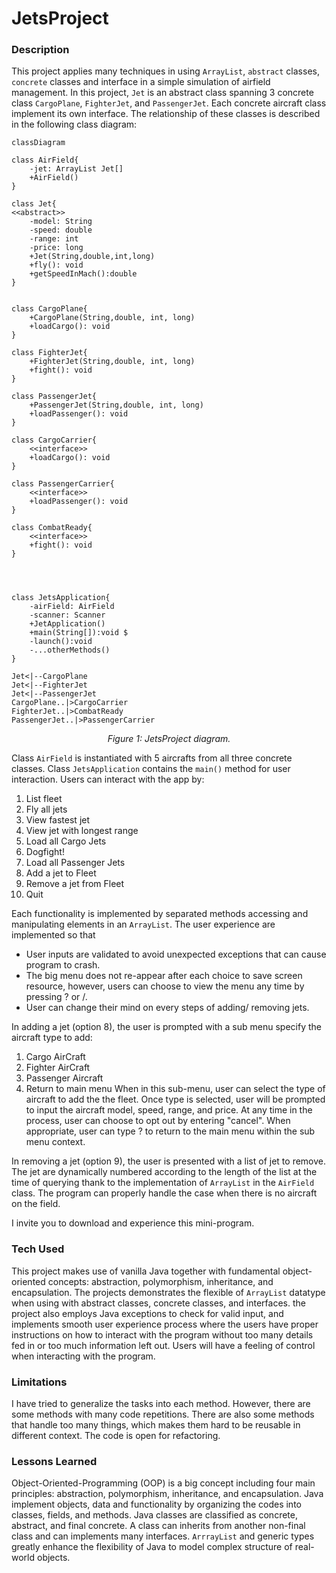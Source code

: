 # JetsProject

### Description
This project applies many techniques in using `ArrayList`, `abstract` classes, `concrete` classes and interface in a simple simulation of airfield management. In this project, `Jet` is an abstract class spanning 3 concrete class `CargoPlane`, `FighterJet`, and `PassengerJet`. Each concrete aircraft class implement its own interface. The relationship of these classes is described in the following class diagram:



```mermaid
classDiagram

class AirField{
	-jet: ArrayList Jet[]
	+AirField()
}

class Jet{
<<abstract>>
	-model: String
	-speed: double
	-range: int
	-price: long
	+Jet(String,double,int,long)
	+fly(): void
	+getSpeedInMach():double
}


class CargoPlane{
	+CargoPlane(String,double, int, long)
	+loadCargo(): void
}

class FighterJet{
	+FighterJet(String,double, int, long)
	+fight(): void
}

class PassengerJet{
	+PassengerJet(String,double, int, long)
	+loadPassenger(): void
}

class CargoCarrier{
	<<interface>>	
	+loadCargo(): void
}

class PassengerCarrier{
	<<interface>>	
	+loadPassenger(): void
}

class CombatReady{
	<<interface>>
	+fight(): void
}




class JetsApplication{
	-airField: AirField
	-scanner: Scanner
	+JetApplication()
	+main(String[]):void $
	-launch():void
	-...otherMethods()
}

Jet<|--CargoPlane
Jet<|--FighterJet
Jet<|--PassengerJet
CargoPlane..|>CargoCarrier
FighterJet..|>CombatReady
PassengerJet..|>PassengerCarrier

```
<div align="center"><em>Figure 1: JetsProject diagram.</em></div>


Class `AirField` is instantiated with 5 aircrafts from all three concrete classes. Class `JetsApplication` contains the `main()` method for user interaction. Users can interact with the app by:
1. List fleet
2. Fly all jets
3. View fastest jet
4. View jet with longest range
5. Load all Cargo Jets
6. Dogfight!
7. Load all Passenger Jets
8. Add a jet to Fleet
9. Remove a jet from Fleet
10. Quit

Each functionality is implemented by separated methods accessing and manipulating elements in an `ArrayList`. The user experience are implemented so that
- User inputs are validated to avoid unexpected exceptions that can cause program to crash.
- The big menu does not re-appear after each choice to save screen resource, however, users can choose to view the menu any time by pressing ? or /.
- User can change their mind on every steps of adding/ removing jets.

In adding a jet (option 8), the user is prompted with a sub menu specify the aircraft type to add:
1. Cargo AirCraft
2. Fighter AirCraft
3. Passenger Aircraft
4. Return to main menu
When in this sub-menu, user can select the type of aircraft to add the the fleet. Once type is selected, user will be prompted to input the aircraft model, speed, range, and price. At any time in the process, user can choose to opt out by entering "cancel". When appropriate, user can type ? to return to the main menu within the sub menu context.

In removing a jet (option 9), the user is presented with a list of jet to remove. The jet are dynamically numbered according to the length of the list at the time of querying thank to the implementation of `ArrayList` in the `AirField` class. The program can properly handle the case when there is no aircraft on the field.

I invite you to download and experience this mini-program.

### Tech Used
This project makes use of vanilla Java together with fundamental object-oriented concepts: abstraction, polymorphism,  inheritance, and encapsulation. The projects demonstrates the flexible of `ArrayList` datatype when using with abstract classes, concrete classes, and interfaces.  the project also employs Java exceptions to check for valid input, and implements smooth user experience process where the users have proper instructions on how to interact with the program without too many details fed in or too much information left out. Users will have a feeling of control when interacting with the program.    

### Limitations
I have tried to generalize the tasks into each method. However, there are some methods with many code repetitions. There are also some methods that handle too many things, which makes them hard to be reusable in different context. The code is open for refactoring.
  
### Lessons Learned
Object-Oriented-Programming (OOP) is a big concept including four main principles: abstraction, polymorphism, inheritance, and encapsulation. Java implement objects, data and functionality by organizing the codes into classes, fields, and methods. Java classes are classified as concrete, abstract, and final concrete. A class can inherits from another non-final class and can implements many interfaces. `ArrrayList` and generic types greatly enhance the flexibility of Java to model complex structure of real-world objects.


